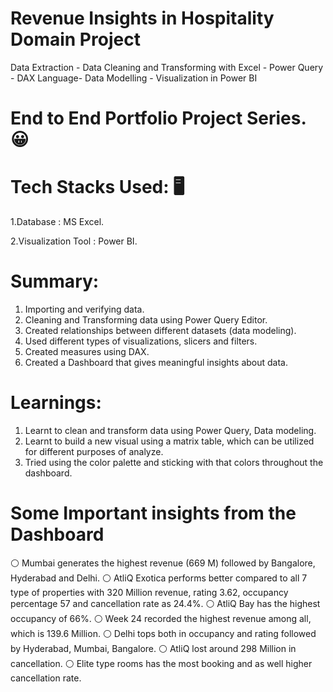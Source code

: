 # Revenue Insights in Hospitality Domain Project
Data Extraction - Data Cleaning and Transforming with Excel - Power Query - DAX Language- Data Modelling - Visualization in Power BI

# End to End Portfolio Project Series. 😀
# Tech Stacks Used: :desktop_computer:
1.Database : MS Excel.

2.Visualization Tool : Power BI. 

# Summary:
  1. Importing and verifying data.
  2. Cleaning and Transforming data using Power Query Editor.
 3. Created relationships between different datasets (data modeling).
 4. Used different types of visualizations, slicers and filters.
 5. Created measures using DAX.
 6. Created a Dashboard that gives meaningful insights about data.

# Learnings:
  1. Learnt to clean and transform data using Power Query, Data modeling.
  2. Learnt to build a new visual using a matrix table, which can be utilized for different purposes of analyze. 
  3. Tried using the color palette and sticking with that colors throughout the dashboard.
   
# Some Important insights from the Dashboard
:white_circle: Mumbai generates the highest revenue (669 M) followed by Bangalore, Hyderabad and Delhi.
:white_circle: AtliQ Exotica performs better compared to all 7 type of properties with 320 Million revenue, rating 3.62, occupancy percentage 
57 and cancellation rate as 24.4%.
:white_circle: AtliQ Bay has the highest occupancy of 66%.
:white_circle: Week 24 recorded the highest revenue among all, which is 139.6 Million.
:white_circle: Delhi tops both in occupancy and rating followed by Hyderabad, Mumbai, Bangalore.
:white_circle: AtliQ lost around 298 Million in cancellation.
:white_circle: Elite type rooms has the most booking and as well higher cancellation rate.
